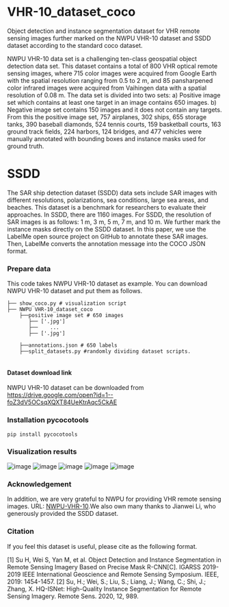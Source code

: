 # VHR-10_dataset_coco
Object detection and instance segmentation dataset for VHR remote sensing images further marked on the NWPU VHR-10 dataset and SSDD dataset according to the standard coco dataset.

NWPU VHR-10 data set is a challenging ten-class geospatial object detection data set. This dataset contains a total of 800 VHR optical remote sensing images, where 715 color images were acquired from Google Earth with the spatial resolution ranging from 0.5 to 2 m, and 85 pansharpened color infrared images were acquired from Vaihingen data with a spatial resolution of 0.08 m. The data set is divided into two sets: a) Positive image set which contains at least one target in an image contains 650 images. b) Negative image set contains 150 images and it does not contain any targets. From this the positive image set, 757 airplanes, 302 ships, 655 storage tanks, 390 baseball diamonds, 524 tennis courts, 159 basketball courts, 163 ground track fields, 224 harbors, 124 bridges, and 477 vehicles were manually annotated with bounding boxes and instance masks used for ground truth.

# SSDD

The SAR ship detection dataset (SSDD) data sets include SAR images with different resolutions, polarizations, sea conditions, large sea areas, and beaches. This dataset is a benchmark for researchers to evaluate their approaches. In SSDD, there are 1160 images. For SSDD, the resolution of SAR images is as follows: 1 m, 3 m, 5 m, 7 m, and 10 m. We further mark the instance masks directly on the SSDD dataset. In this paper, we use the LabelMe open source project on GitHub to annotate these SAR images. Then, LabelMe converts the annotation message into the COCO JSON format.

### Prepare data

This code takes NWPU VHR-10 dataset as example. You can download NWPU VHR-10 dataset and put them as follows. 

```
├── show_coco.py # visualization script
├── NWPU VHR-10_dataset_coco
    ├──positive image set # 650 images
       ├── ['.jpg']
       ├──    ...
       ├── ['.jpg']
	
    ├──annotations.json # 650 labels
    ├──split_datasets.py #randomly dividing dataset scripts.
	
```
#### Dataset download link

NWPU VHR-10 dataset can be downloaded from https://drive.google.com/open?id=1--foZ3dV5OCsqXQXT84UeKtrAqc5CkAE


### Installation pycocotools

```
pip install pycocotools
```

### Visualization results

![image](https://github.com/chaozhong2010/VHR-10_dataset_coco/blob/master/pictures/Figure_1.png)
![image](https://github.com/chaozhong2010/VHR-10_dataset_coco/blob/master/pictures/Figure_2.png)
![image](https://github.com/chaozhong2010/VHR-10_dataset_coco/blob/master/pictures/Figure_3.png)
![image](https://github.com/chaozhong2010/VHR-10_dataset_coco/blob/master/pictures/Figure_4.png)
![image](https://github.com/chaozhong2010/VHR-10_dataset_coco/blob/master/pictures/Figure_5.png)

### Acknowledgement

In addition, we are very grateful to NWPU for providing VHR remote sensing images. URL: [NWPU-VHR-10](http://www.escience.cn/people/gongcheng/NWPU-VHR-10.html).We also own many thanks to Jianwei Li, who generously provided the SSDD dataset.

### Citation

If you feel this dataset is useful, please cite as the following format.

[1] Su H, Wei S, Yan M, et al. Object Detection and Instance Segmentation in Remote Sensing Imagery Based on Precise Mask R-CNN[C]. IGARSS 2019-2019 IEEE International Geoscience and Remote Sensing Symposium. IEEE, 2019: 1454-1457.
[2] Su, H.; Wei, S.; Liu, S.; Liang, J.; Wang, C.; Shi, J.; Zhang, X. HQ-ISNet: High-Quality Instance Segmentation for Remote Sensing Imagery. Remote Sens. 2020, 12, 989.

